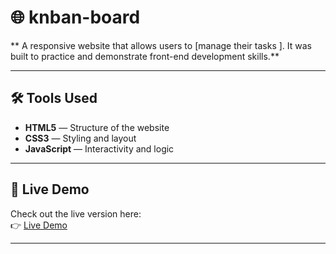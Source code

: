 # 🌐 knban-board 

** A responsive website that allows users to [manage their tasks ]. It was built to practice and demonstrate front-end development skills.**

---

## 🛠️ Tools Used

- **HTML5** — Structure of the website  
- **CSS3** — Styling and layout  
- **JavaScript** — Interactivity and logic  


---

## 🔗 Live Demo

Check out the live version here:  
👉 [Live Demo](https://kanpan-board-bashar.netlify.app/)

---

